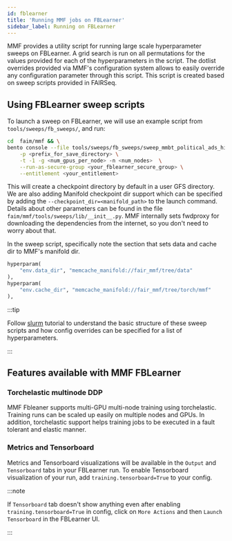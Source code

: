 ```yaml
---
id: fblearner
title: 'Running MMF jobs on FBLearner'
sidebar_label: Running on FBLearner
---
```


MMF provides a utility script for running large scale hyperparameter sweeps on FBLearner. A grid search is run on all permutations for the values provided for each of the hyperparameters in the script. The dotlist overrides provided via MMF's configuration system allows to easily override any configuration parameter through this script. This script is created based on sweep scripts provided in FAIRSeq.

## Using FBLearner sweep scripts

To launch a sweep on FBLearner, we will use an example script from `tools/sweeps/fb_sweeps/`, and run:

```bash
cd  faim/mmf && \
bento console --file tools/sweeps/fb_sweeps/sweep_mmbt_political_ads_hive.py -- -- \
    -p <prefix_for_save_directory> \
    -t -1 -g <num_gpus_per_node> -n <num_nodes>  \
    --run-as-secure-group <your_fblearner_secure_group> \
    --entitlement <your_entitlement>
```

This will create a checkpoint directory by default in a user GFS directory. We are also adding Manifold checkpoint dir support which can be specified by adding the `--checkpoint_dir=<manifold_path>` to the launch command. Details about other parameters can be found in the file `faim/mmf/tools/sweeps/lib/__init__.py`. MMF internally sets fwdproxy for downloading the
dependencies from the internet, so you don't need to worry about that.

In the sweep script, specifically note the section that sets data and cache dir to MMF's manifold dir.

```py
hyperparam(
    "env.data_dir", "memcache_manifold://fair_mmf/tree/data"
),
hyperparam(
    "env.cache_dir", "memcache_manifold://fair_mmf/tree/torch/mmf"
),
```

:::tip

Follow [slurm](https://www.internalfb.com/intern/staticdocs/mmf/docs/tutorials/slurm) tutorial to understand the basic structure of these sweep scripts and how config overrides can be specified for a list of hyperparameters.

:::


## Features available with MMF FBLearner

### Torchelastic multinode DDP

MMF Fbleaner supports multi-GPU multi-node training using torchelastic. Training runs can be scaled up easily on multiple nodes and GPUs. In addition, torchelastic support helps training jobs to be executed in a fault tolerant and elastic manner.


### Metrics and Tensorboard

Metrics and Tensorboard visualizations will be available in the `Output` and `Tensorboard` tabs in your FBLearner run. To enable Tensorboard visualization of your run, add `training.tensorboard=True` to your config.


:::note

If `Tensorboard` tab doesn't show anything even after enabling `training.tensorboard=True` in config, click on `More Actions` and then `Launch Tensorboard` in the FBLearner UI.

:::

